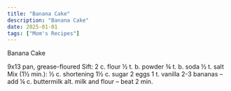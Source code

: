 ```yaml
---
title: "Banana Cake"
description: "Banana Cake"
date: 2025-01-01
tags: ["Mom's Recipes"]
---
```


Banana Cake

9x13 pan, grease-floured
Sift:  2 c. flour
       ½ t. b. powder
       ¾ t. b. soda
       ½ t. salt
Mix (1½ min.):  ½ c. shortening
                1½ c. sugar
                2 eggs
                1 t. vanilla
2-3 bananas – add
¼ c. buttermilk
alt. milk and flour – beat 2 min.



